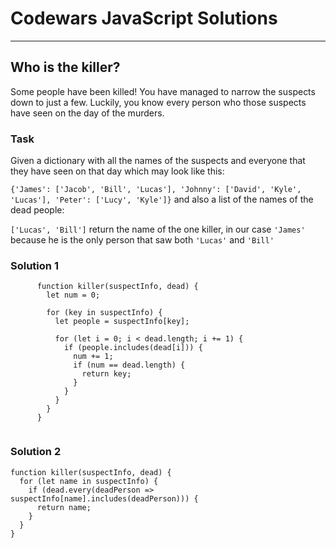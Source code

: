 # Codewars JavaScript Solutions

---

## Who is the killer?

Some people have been killed!
You have managed to narrow the suspects down to just a few. Luckily, you know every person who those suspects have seen on the day of the murders.

### Task

Given a dictionary with all the names of the suspects and everyone that they have seen on that day which may look like this:

`{'James': ['Jacob', 'Bill', 'Lucas'],
 'Johnny': ['David', 'Kyle', 'Lucas'],
 'Peter': ['Lucy', 'Kyle']}`
and also a list of the names of the dead people:

`['Lucas', 'Bill']`
return the name of the one killer, in our case `'James'` because he is the only person that saw both `'Lucas'` and `'Bill'`

### Solution 1

```
      function killer(suspectInfo, dead) {
        let num = 0;

        for (key in suspectInfo) {
          let people = suspectInfo[key];

          for (let i = 0; i < dead.length; i += 1) {
            if (people.includes(dead[i])) {
              num += 1;
              if (num == dead.length) {
                return key;
              }
            }
          }
        }
      }


```

### Solution 2

```
function killer(suspectInfo, dead) {
  for (let name in suspectInfo) {
    if (dead.every(deadPerson => suspectInfo[name].includes(deadPerson))) {
      return name;
    }
  }
}
```
